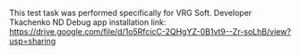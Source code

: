 This test task was performed specifically for VRG Soft.
Developer Tkachenko ND
Debug app installation link: https://drive.google.com/file/d/1o5RfcicC-2QHgYZ-0B1vt9--Zr-soLhB/view?usp=sharing
